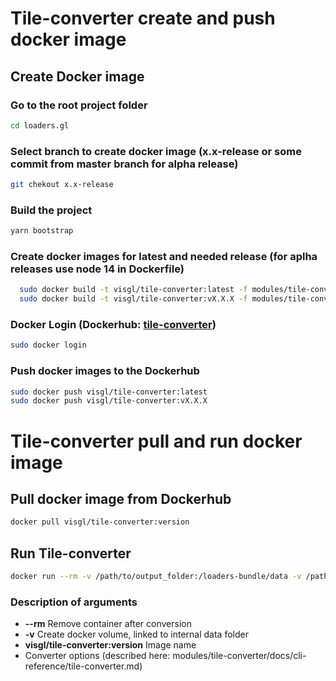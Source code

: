 # Tile-converter create and push docker image

## Create Docker image

### Go to the root project folder

```bash
cd loaders.gl
```

### Select branch to create docker image (x.x-release or some commit from master branch for alpha release)

```bash
git chekout x.x-release
```

### Build the project

```bash
yarn bootstrap
```

### Create docker images for latest and needed release (for aplha releases use node 14 in Dockerfile)

```bash
  sudo docker build -t visgl/tile-converter:latest -f modules/tile-converter/Dockerfile .
  sudo docker build -t visgl/tile-converter:vX.X.X -f modules/tile-converter/Dockerfile .
```

### Docker Login (Dockerhub: [tile-converter](https://hub.docker.com/repository/docker/visgl/tile-converter/general))

```bash
sudo docker login
```

### Push docker images to the Dockerhub

```bash
sudo docker push visgl/tile-converter:latest
sudo docker push visgl/tile-converter:vX.X.X
```

# Tile-converter pull and run docker image

## Pull docker image from Dockerhub

```bash
docker pull visgl/tile-converter:version
```

## Run Tile-converter

```bash
docker run --rm -v /path/to/output_folder:/loaders-bundle/data -v /path/to/input-tileset:/loaders-bundle/input-data  visgl/tile-converter --input-type 3dtiles --token ...  --tileset input-data/tileset.json  --name ... --output data --max-depth 3
```

### Description of arguments

- **--rm** Remove container after conversion
- **-v** Create docker volume, linked to internal data folder
- **visgl/tile-converter:version** Image name
- Converter options (described here: modules/tile-converter/docs/cli-reference/tile-converter.md)
